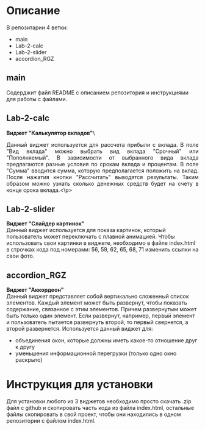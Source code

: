 # Описание

В репозитарии 4 ветки:
- main
- Lab-2-calc
- Lab-2-slider
- accordion_RGZ

## main
Содерджит файл README с описанием репозитория и инструкциями для работы с файлами.

## Lab-2-calc
**Виджет "Калькулятор вкладов"**\
<p align="justify">Данный виджет используется для рассчета прибыли с вклада. В поле "Вид вклада" можно выбрать вид вклада "Срочный" или "Пополняемый". В зависимости от выбранного вида вклада предлагаются разные условия по срокам вклада и процентам.
В поле "Сумма" вводится сумма, которую предполагается положить на вклад. После нажатия кнопки "Рассчитать" выводятся результаты. Таким образом можно узнать сколько денежных средств будет на счету в конце срока вклада.<\p>

## Lab-2-slider
**Виджет "Слайдер картинок"**\
Данный виджет используется для показа картинок, который пользователь может переключать с плавной анимацией. Чтобы использовать свои картинки в виджете, необходимо в файле index.html в строчках кода под номерами: 56, 59, 62, 65, 68, 71
изменить ссылки на свои фото.

## accordion_RGZ
**Виджет "Аккордеон"**\
Данный виджет представляет собой вертикально сложенный список элементов. Каждый элемент может быть развернут, чтобы показать содержание, связанное с этим элементов. Причем развернутым может быть только один элемент. 
Если развернут, например, первый элемент и пользователь пытается развернуть второй, то первый свернется, а второй развернется.
Используется данный виджет для:
- объединения окон, которые должны иметь какое-то отношение друг к другу
- уменьшения информационной перегрузки (только одно окно раскрыто)

# Инструкция для установки
Для установки любого из 3 виджетов необходимо просто скачать .zip файл с github и скопировать часть кода из файла index.html, остальные файлы скопировать в свой проект, чтобы они находились в одном репозитории с файлом index.html.
